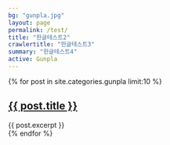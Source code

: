 ```yaml
---
bg: "gunpla.jpg"
layout: page
permalink: /test/
title: "한글테스트2"
crawlertitle: "한글테스트3"
summary: "한글테스트4"
active: Gunpla
---
```



{% for post in site.categories.gunpla limit:10 %}
  <article class="index-page">
    <h2><a href="{{ post.url | relative_url }}">{{ post.title }}</a></h2>
    {{ post.excerpt }}
  </article>
{% endfor %}